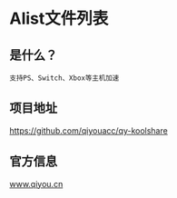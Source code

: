 # Alist文件列表

## 是什么？
`支持PS、Switch、Xbox等主机加速`


## 项目地址
https://github.com/qiyouacc/qy-koolshare

## 官方信息  

www.qiyou.cn
